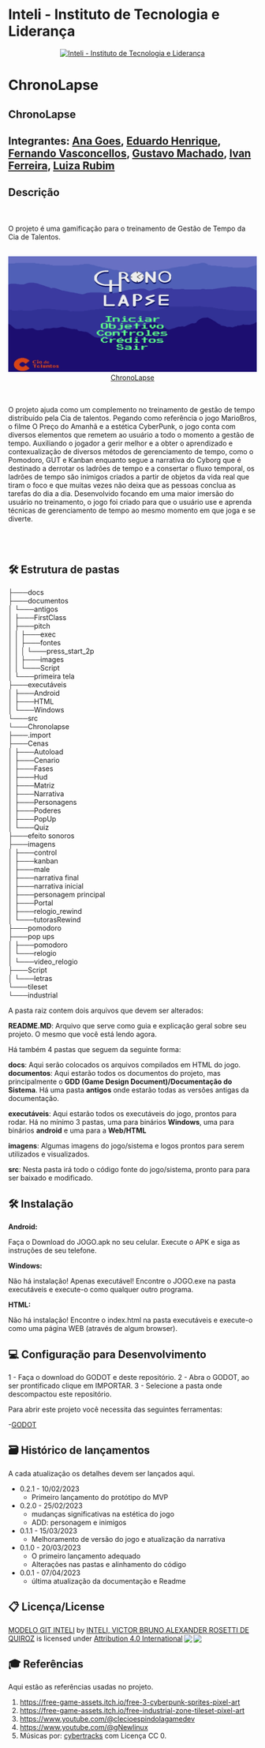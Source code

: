 # Inteli - Instituto de Tecnologia e Liderança 


<p align="center">
<a href= "https://www.inteli.edu.br/"><img src="https://www.inteli.edu.br/wp-content/uploads/2021/08/20172028/marca_1-2.png" alt="Inteli - Instituto de Tecnologia e Liderança" border="0"></a>
</p>

# ChronoLapse

## ChronoLapse

## Integrantes: <a href="https://www.linkedin.com/in/ana-luisa-goes-barbosa/">Ana Goes</a>, <a href="https://www.linkedin.com/in/eduardo-henrique-dos-santos-8b24451b8/">Eduardo Henrique</a>, <a href="https://www.linkedin.com/in/fernando-antonio-s-c-de-vasconcellos/">Fernando Vasconcellos</a>, <a href="https://www.linkedin.com/in/gustavo-machado-esteves-453b81248/">Gustavo Machado</a>, <a href="https://www.linkedin.com/in/Ivan-Ferreira/">Ivan Ferreira</a>, <a href="https://www.linkedin.com/in/luiza-rubim/">Luiza Rubim</a>

## Descrição
<br><br>
O projeto é uma gamificação para o treinamento de Gestão de Tempo da Cia de Talentos.
<br><br>
<p align="center">
<img src="https://raw.githubusercontent.com/2023M1T9-Inteli/grupo2/main/src/Chronolapse/imagens/imagem_readme.png" alt="ChronoLapse" border="0">
  <a rel="license" href="https://github.com/2023M1T9-Inteli/grupo2">ChronoLapse</a> 
</p>

<br><br>
O projeto ajuda como um complemento no treinamento de gestão de tempo distribuído pela Cia de talentos. Pegando como referência o jogo MarioBros, o filme O Preço do Amanhã e a estética CyberPunk, o jogo conta com diversos elementos que remetem ao usuário a todo o momento a gestão de tempo. Auxiliando o jogador a gerir melhor e a obter o aprendizado e contexualização de diversos métodos de gerenciamento de tempo, como o Pomodoro, GUT e Kanban enquanto segue a narrativa do Cyborg que é destinado a derrotar os ladrões de tempo e a consertar o fluxo temporal, os ladrões de tempo são inimigos criados a partir de objetos da vida real que tiram o foco e que muitas vezes não deixa que as pessoas conclua as tarefas do dia a dia. 
Desenvolvido focando em uma maior imersão do usuário no treinamento, o jogo foi criado para que o usuário use e aprenda técnicas de gerenciamento de tempo ao mesmo momento em que joga e se diverte.
<br><br>
<br><br>

## 🛠 Estrutura de pastas
├───docs<br>
├───documentos<br>
│   └───antigos<br>
│       ├───FirstClass<br>
│       ├───pitch<br>
│       │   ├───exec<br>
│       │   ├───fontes<br>
│       │   │   └───press_start_2p<br>
│       │   ├───images<br>
│       │   └───Script<br>
│       └───primeira tela<br>
├───executáveis<br>
│   ├───Android<br>
│   ├───HTML<br>
│   └───Windows<br>
└───src<br>
    └───Chronolapse<br>
        ├───.import<br>
        ├───Cenas<br>
        │   ├───Autoload<br>
        │   ├───Cenario<br>
        │   ├───Fases<br>
        │   ├───Hud<br>
        │   ├───Matriz<br>
        │   ├───Narrativa<br>
        │   ├───Personagens<br>
        │   ├───Poderes<br>
        │   ├───PopUp<br>
        │   └───Quiz<br>
        ├───efeito sonoros<br>
        ├───imagens<br>
        │   ├───control<br>
        │   ├───kanban<br>
        │   ├───male<br>
        │   ├───narrativa final<br>
        │   ├───narrativa inicial<br>
        │   ├───personagem principal<br>
        │   ├───Portal<br>
        │   ├───relogio_rewind<br>
        │   └───tutorasRewind<br>
        ├───pomodoro<br>
        ├───pop ups<br>
        │   ├───pomodoro<br>
        │   └───relogio<br>
        │       └───video_relogio<br>
        ├───Script<br>
        │   └───letras<br>
        └───tileset<br>
            └───industrial<br>

A pasta raiz contem dois arquivos que devem ser alterados:

<b>README.MD</b>: Arquivo que serve como guia e explicação geral sobre seu projeto. O mesmo que você está lendo agora.

Há também 4 pastas que seguem da seguinte forma:

<b>docs</b>: Aqui serão colocados os arquivos compilados em HTML do jogo.
<b>documentos</b>: Aqui estarão todos os documentos do projeto, mas principalmente o <b>GDD (Game Design Document)/Documentação do Sistema</b>. Há uma pasta <b>antigos</b> onde estarão todas as versões antigas da documentação.

<b>executáveis</b>: Aqui estarão todos os executáveis do jogo, prontos para rodar. Há no mínimo 3 pastas, uma para binários <b>Windows</b>, uma para binários <b>android</b> e uma para a <b>Web/HTML</b>

<b>imagens</b>: Algumas imagens do jogo/sistema e logos prontos para serem utilizados e visualizados.

<b>src</b>: Nesta pasta irá todo o código fonte do jogo/sistema, pronto para para ser baixado e modificado.

## 🛠 Instalação

<b>Android:</b>

Faça o Download do JOGO.apk no seu celular.
Execute o APK e siga as instruções de seu telefone.

<b>Windows:</b>

Não há instalação! Apenas executável!
Encontre o JOGO.exe na pasta executáveis e execute-o como qualquer outro programa.

<b>HTML:</b>

Não há instalação!
Encontre o index.html na pasta executáveis e execute-o como uma página WEB (através de algum browser).

## 💻 Configuração para Desenvolvimento

1 - Faça o download do GODOT e deste repositório.
2 - Abra o GODOT, ao ser prontificado clique em IMPORTAR.
3 - Selecione a pasta onde descompactou este repositório.

Para abrir este projeto você necessita das seguintes ferramentas:

-<a href="https://godotengine.org/download">GODOT</a>

## 🗃 Histórico de lançamentos

A cada atualização os detalhes devem ser lançados aqui.

* 0.2.1 - 10/02/2023
    * Primeiro lançamento do protótipo do MVP
* 0.2.0 - 25/02/2023
    * mudanças significativas na estética do jogo 
    * ADD: personagem e inimigos
* 0.1.1 - 15/03/2023
    * Melhoramento de versão do jogo e atualização da narrativa
* 0.1.0 - 20/03/2023
    * O primeiro lançamento adequado
    * Alterações nas pastas e alinhamento do código 
* 0.0.1 - 07/04/2023
    * última atualização da documentação e Readme

## 📋 Licença/License

<p xmlns:cc="http://creativecommons.org/ns#" xmlns:dct="http://purl.org/dc/terms/"><a property="dct:title" rel="cc:attributionURL" href="https://github.com/Spidus/Teste_Final_1">MODELO GIT INTELI</a> by <a rel="cc:attributionURL dct:creator" property="cc:attributionName" href="https://www.yggbrasil.com.br/vr">INTELI, VICTOR BRUNO ALEXANDER ROSETTI DE QUIROZ</a> is licensed under <a href="http://creativecommons.org/licenses/by/4.0/?ref=chooser-v1" target="_blank" rel="license noopener noreferrer" style="display:inline-block;">Attribution 4.0 International<img style="height:22px!important;margin-left:3px;vertical-align:text-bottom;" src="https://mirrors.creativecommons.org/presskit/icons/cc.svg?ref=chooser-v1"><img style="height:22px!important;margin-left:3px;vertical-align:text-bottom;" src="https://mirrors.creativecommons.org/presskit/icons/by.svg?ref=chooser-v1"></a></p>

## 🎓 Referências

Aqui estão as referências usadas no projeto.

1. https://free-game-assets.itch.io/free-3-cyberpunk-sprites-pixel-art
2. https://free-game-assets.itch.io/free-industrial-zone-tileset-pixel-art
3. https://www.youtube.com/@clecioespindolagamedev
4. https://www.youtube.com/@gNewlinux
5. Músicas por: <a href="https://rustedstudio.itch.io/cybertracks-volume-1">cybertracks</a> com Licença CC 0.
